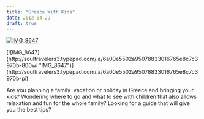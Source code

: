 ```yaml
---
title: "Greece With Kids"
date: 2012-04-29
draft: true
---
```


[![IMG_8647](https://soultravelers3.typepad.com/.a/6a00e5502a95078833016304f59506970d-200wi "IMG_8647")](http://soultravelers3.typepad.com/.a/6a00e5502a95078833016304f59506970d-pi)

  
  
  

<!--more--> [![IMG_8647](http://soultravelers3.typepad.com/.a/6a00e5502a95078833016765e8c7c3970b-800wi "IMG_8647")](http://soultravelers3.typepad.com/.a/6a00e5502a95078833016765e8c7c3970b-pi)  
  
Are you planning a family  vacation or holiday in Greece and bringing your kids? Wondering where to go and what to see with children that also allows relaxation and fun for the whole family? Looking for a guide that will give you the best tips?
